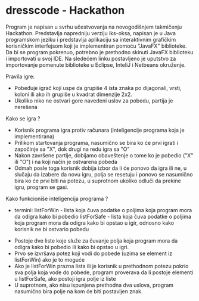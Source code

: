 # dresscode - Hackathon

Program je napisan u svrhu učestvovanja na novogodišnjem takmičenju Hackathon. Predstavlja napredniju verziju iks-oksa, napisan je u Java programskom jeziku i predstavlja aplikaciju sa interaktivnim grafičkim korisničkim interfejsom koji je implementiran pomoću "JavaFX" biblioteke.
Da bi se program pokrenuo, potrebno je prethodno skinuti JavaFX biblioteku i importovati u svoj IDE. Na sledećem linku postavljeno je uputstvo za importovanje pomenute biblioteke u Eclipse, InteliJ i Netbeans okruženje.

Pravila igre:
  - Pobeđuje igrač koji uspe da grupiše 4 ista znaka po dijagonali, vrsti, koloni ili ako ih grupiše u kvadrat dimenzije 2x2.
  - Ukoliko niko ne ostvari gore navedeni uslov za pobedu, partija je nerešena
 
Kako se igra ?
  - Korisnik programa igra protiv računara (inteligencije programa koja je implementirana)
  - Prilikom startovanja programa, nasumično se bira ko će prvi igrati i započinje sa "X", dok drugi na redu igra sa "O"
  - Nakon završene partije, dobijamo obaveštenje o tome ko je pobedio ("X" ili "O") i na koji način je ostvarena pobeda
  - Odmah posle toga korisnik dobija izbor da li će ponovo da igra ili ne, u slučaju da izabere da novu igru, polja se resetuju i ponovo se nasumično bira ko će prvi biti na         potezu, u suprotnom ukoliko odluči da prekine igru, program se gasi.
  
 Kako funkcioniše inteligencija programa ?
  * termini: listForWin - lista koja čuva podatke o poljima koja program mora da odigra kako bi pobedio
             listForSafe - lista koja čuva podatke o poljima koja program mora da odigra kako bi opstao u igir, odnosno kako korisnik ne bi ostvario pobedu
  - Postoje dve liste koje služe za čuvanje polja koja program mora da odigra kako bi pobedio ili kako bi opstao u igri.
  - Prvo se izvršava potez koji vodi do pobede (uzima se element iz listForWin) ako je to moguće
  - Ako je listForWin prazna lista ili je korisnik u prethodnom potezu pokrio sva polja koja vode do pobede, program proverava da li postoje elementi u listForSafe, ako postoji     igra polje iz liste
  - U suprotnom, ako nisu ispunjena prethodna dva uslova, program nasumično bira polje na kom će biti postavljen znak.
